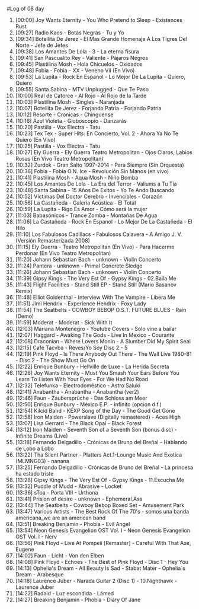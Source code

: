 #Log of 08 day

1. [00:00] Joy Wants Eternity - You Who Pretend to Sleep - Existences Rust
1. [09:27] Radio Kaos - Botas Negras - Tu y Yo
1. [09:34] Botellita De Jerez - El Mas Grande Homenaje A Los Tigres Del Norte - Jefe de Jefes
1. [09:38] Los Amantes De Lola - 3 - La eterna fisura
1. [09:41] San Pascualito Rey - Valiente - Pájaros Negros
1. [09:45] Plastilina Mosh - Hola Chicuelos - Oxidados
1. [09:48] Fobia - Fobia - XX - Veneno Vil (En Vivo)
1. [09:53] La Lupita - Rock En Español - Lo Mejor De La Lupita - Quiero, Quiero
1. [09:55] Santa Sabina - MTV Unplugged - Que Te Paso
1. [10:00] Real de Catorce - Al Rojo - Al Rojo de la Tarde
1. [10:03] Plastilina Mosh - Singles - Naranjada
1. [10:07] Botellita De Jerez - Forjando Patria - Forjando Patria
1. [10:12] Resorte - Cronicas - Chinguense
1. [10:16] Azul Violeta - Globoscopio - Danzarás
1. [10:20] Pastilla - Vox Electra - Tatu
1. [10:23] Tex Tex - Super Hits: En Concierto, Vol. 2 - Ahora Ya No Te Quiero (En Vivo)
1. [10:25] Pastilla - Vox Electra - Tatu
1. [10:27] Ely Guerra - Ely Guerra Teatro Metropolitan - Ojos Claros, Labios Rosas (En Vivo Teatro Metropolitan)
1. [10:32] Zurdok - Gran Salto 1997-2014 - Para Siempre (Sin Orquesta)
1. [10:36] Fobia - Fobia O.N. Ice - Revolución Sin Manos (en vivo)
1. [10:41] Plastilina Mosh - Aqua Mosh - Niño Bomba
1. [10:45] Los Amantes De Lola - La Era del Terror - Valiums a Tu Tía
1. [10:48] Santa Sabina - 15 Años De Exitos - Yo Te Ando Buscando
1. [10:52] Víctimas Del Doctor Cerebro - Invencibles - Corazón
1. [10:56] La Castañeda - Galeria Acústica - El Total
1. [10:59] La Lupita - Rigo Es Amor - Cómo será la mujer
1. [11:03] Babasónicos - Trance Zomba - Montañas De Agua
1. [11:06] La Castañeda - Rock En Espanol - Lo Mejor De La Castañeda - El Hilo
1. [11:10] Los Fabulosos Cadillacs - Fabulosos Calavera - A Amigo J. V. (Versión Remasterizada 2008)
1. [11:15] Ely Guerra - Teatro Metropolitan (En Vivo) - Para Hacerme Perdonar (En Vivo Teatro Metropolitan)
1. [11:20] Johann Sebastian Bach - unknown - Violin Concerto
1. [11:24] Pantera - unknown - Primal Concrete Sledge
1. [11:26] Johann Sebastian Bach - unknown - Violin Concerto
1. [11:39] Gipsy Kings - The Very Est Of - Gypsy Kings - 02.Baila Me
1. [11:43] Flight Facilities - Stand Still EP - Stand Still (Mario Basanov Remix)
1. [11:48] Elliot Goldenthal - Interview With The Vampire - Libera Me
1. [11:51] Jimi Hendrix - Experience Hendrix - Foxy Lady
1. [11:54] The Seatbelts - COWBOY BEBOP O.S.T. FUTURE BLUES - Rain (Demo)
1. [11:59] Moderat - Moderat - Sick With It
1. [12:03] Mariana Montenegro - Youtube Covers - Solo vine a bailar
1. [12:07] Haggard - Awaking The Gods - Live In Mexico - Courante
1. [12:08] Draconian - Where Lovers Monin - A Slumber Did My Spirit Seal
1. [12:15] Café Tacvba - Reves/Yo Soy Disc 2 - 5
1. [12:19] Pink Floyd - Is There Anybody Out There - The Wall Live 1980-81 - Disc 2 - The Show Must Go On
1. [12:22] Enrique Bunbury - Hellville de Luxe - La Herida Secreta
1. [12:26] Joy Wants Eternity - Must You Smash Your Ears Before You Learn To Listen With Your Eyes - For We Had No Road
1. [12:32] Telefunka - Electrodoméstico - Astro Saluki
1. [12:41] Anabantha - Anabantha - Anabantha (ver2)
1. [12:46] Faun - Zaubersprüche - Das Schloss am Meer
1. [12:50] Enrique Bunbury - México E.P. - Infinito (opcion d.f.)
1. [12:54] Kilcid Band - KEXP Song of the Day - The Good Get Gone
1. [12:58] Iron Maiden - Powerslave (Digitally remastered) - Aces High
1. [13:07] Lisa Gerrard - The Black Opal - Black Forest
1. [13:12] Iron Maiden - Seventh Son of a Seventh Son (bonus disc) - Infinite Dreams (Live)
1. [13:18] Fernando Delgadillo - Crónicas de Bruno del Breñal - Hablando de Lobo a Lobo
1. [13:22] Tha Silent Partner - Platters Act.1-Lounge Music And Exotica (MLMNG03) - nanana
1. [13:25] Fernando Delgadillo - Crónicas de Bruno del Breñal - La princesa ha estado triste
1. [13:28] Gipsy Kings - The Very Est Of - Gypsy Kings - 11.Escucha Me
1. [13:32] Puddle of Mudd - Abrasive - Locket
1. [13:36] sToa - Porta VIII - Urthona
1. [13:41] Prision of desire - unknown - Ephemeral.Ass
1. [13:44] The Seatbelts - Cowboy Bebop Boxed Set - Amusement Park
1. [13:47] Various Artists - The Best Rock Of The 70's - somos una banda americana_we are an american band
1. [13:51] Breaking Benjamin - Phobia - Evil Angel
1. [13:54] Neon Genesis Evangelion OST Vol. I - Neon Genesis Evangelion OST Vol. I - Nerv
1. [13:56] Pink Floyd - Live At Pompeii [Remaster] - Careful With That Axe, Eugene
1. [14:02] Faun - Licht - Von den Elben
1. [14:08] Pink Floyd - Echoes - The Best of Pink Floyd - Disc 1 - Hey You
1. [14:13] Ophelia's Dream - All Beauty Is Sad - Stabat Mater - Ophelia´s Dream - Arabesque
1. [14:18] Laurence Juber - Narada Guitar 2 (Disc 1) - 10.Nighthawk - Laurence Juber
1. [14:22] Radaid - Luz escondida - Lámed
1. [14:27] Breaking Benjamin - Phobia - Diary Of Jane
